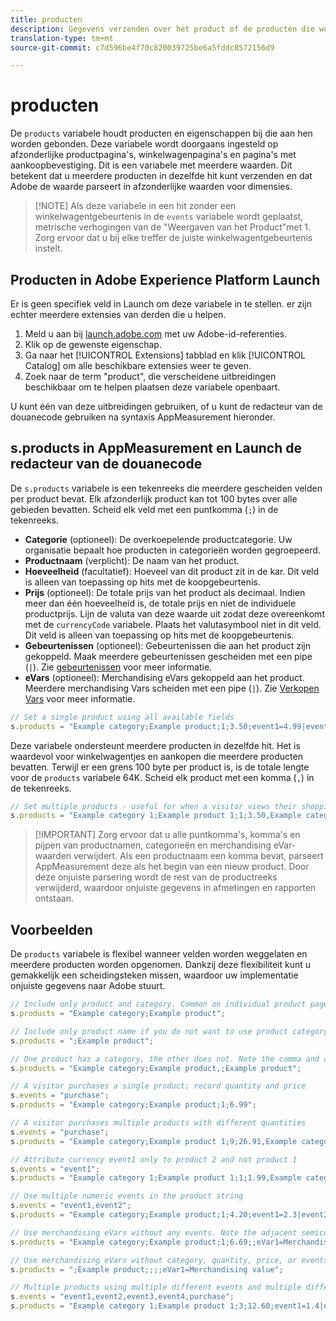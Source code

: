 ```yaml
---
title: producten
description: Gegevens verzenden over het product of de producten die worden weergegeven of in het winkelwagentje.
translation-type: tm+mt
source-git-commit: c7d596be4f70c820039725be6a5fddc8572156d9

---
```



# producten

De `products` variabele houdt producten en eigenschappen bij die aan hen worden gebonden. Deze variabele wordt doorgaans ingesteld op afzonderlijke productpagina&#39;s, winkelwagenpagina&#39;s en pagina&#39;s met aankoopbevestiging. Dit is een variabele met meerdere waarden. Dit betekent dat u meerdere producten in dezelfde hit kunt verzenden en dat Adobe de waarde parseert in afzonderlijke waarden voor dimensies.

> [!NOTE] Als deze variabele in een hit zonder een winkelwagentgebeurtenis in de `events` variabele wordt geplaatst, metrische verhogingen van de &quot;Weergaven van het Product&quot;met 1. Zorg ervoor dat u bij elke treffer de juiste winkelwagentgebeurtenis instelt.

## Producten in Adobe Experience Platform Launch

Er is geen specifiek veld in Launch om deze variabele in te stellen. er zijn echter meerdere extensies van derden die u helpen.

1. Meld u aan bij [launch.adobe.com](https://launch.adobe.com) met uw Adobe-id-referenties.
2. Klik op de gewenste eigenschap.
3. Ga naar het [!UICONTROL Extensions] tabblad en klik [!UICONTROL Catalog] om alle beschikbare extensies weer te geven.
4. Zoek naar de term &quot;product&quot;, die verscheidene uitbreidingen beschikbaar om te helpen plaatsen deze variabele openbaart.

U kunt één van deze uitbreidingen gebruiken, of u kunt de redacteur van de douanecode gebruiken na syntaxis AppMeasurement hieronder.

## s.products in AppMeasurement en Launch de redacteur van de douanecode

De `s.products` variabele is een tekenreeks die meerdere gescheiden velden per product bevat. Elk afzonderlijk product kan tot 100 bytes over alle gebieden bevatten. Scheid elk veld met een puntkomma (`;`) in de tekenreeks.

* **Categorie** (optioneel): De overkoepelende productcategorie. Uw organisatie bepaalt hoe producten in categorieën worden gegroepeerd.
* **Productnaam** (verplicht): De naam van het product.
* **Hoeveelheid** (facultatief): Hoeveel van dit product zit in de kar. Dit veld is alleen van toepassing op hits met de koopgebeurtenis.
* **Prijs** (optioneel): De totale prijs van het product als decimaal. Indien meer dan één hoeveelheid is, de totale prijs en niet de individuele productprijs. Lijn de valuta van deze waarde uit zodat deze overeenkomt met de `currencyCode` variabele. Plaats het valutasymbool niet in dit veld. Dit veld is alleen van toepassing op hits met de koopgebeurtenis.
* **Gebeurtenissen** (optioneel): Gebeurtenissen die aan het product zijn gekoppeld. Maak meerdere gebeurtenissen gescheiden met een pipe (`|`). Zie [gebeurtenissen](events/events-overview.md) voor meer informatie.
* **eVars** (optioneel): Merchandising eVars gekoppeld aan het product. Meerdere merchandising Vars scheiden met een pipe (`|`). Zie [Verkopen Vars](../../../components/c-variables/c-merch-variables/var-merchandising.md) voor meer informatie.

```js
// Set a single product using all available fields
s.products = "Example category;Example product;1;3.50;event1=4.99|event2=5.99;eVar1=Example merchandising value 1|eVar2=Example merchandising value 2";
```

Deze variabele ondersteunt meerdere producten in dezelfde hit. Het is waardevol voor winkelwagentjes en aankopen die meerdere producten bevatten. Terwijl er een grens 100 byte per product is, is de totale lengte voor de `products` variabele 64K. Scheid elk product met een komma (`,`) in de tekenreeks.

```js
// Set multiple products - useful for when a visitor views their shopping cart
s.products = "Example category 1;Example product 1;1;3.50,Example category 2;Example product 2,1,5.99";
```

> [!IMPORTANT] Zorg ervoor dat u alle puntkomma&#39;s, komma&#39;s en pijpen van productnamen, categorieën en merchandising eVar-waarden verwijdert. Als een productnaam een komma bevat, parseert AppMeasurement deze als het begin van een nieuw product. Door deze onjuiste parsering wordt de rest van de productreeks verwijderd, waardoor onjuiste gegevens in afmetingen en rapporten ontstaan.

## Voorbeelden

De `products` variabele is flexibel wanneer velden worden weggelaten en meerdere producten worden opgenomen. Dankzij deze flexibiliteit kunt u gemakkelijk een scheidingsteken missen, waardoor uw implementatie onjuiste gegevens naar Adobe stuurt.

```js
// Include only product and category. Common on individual product pages
s.products = "Example category;Example product";

// Include only product name if you do not want to use product category
s.products = ";Example product";

// One product has a category, the other does not. Note the comma and adjacent semicolon to omit category
s.products = "Example category;Example product,;Example product";

// A visitor purchases a single product; record quantity and price
s.events = "purchase";
s.products = "Example category;Example product;1;6.99";

// A visitor purchases multiple products with different quantities
s.events = "purchase";
s.products = "Example category;Example product 1;9;26.91,Example category;Example product 2;4;9.96";

// Attribute currency event1 only to product 2 and not product 1
s.events = "event1";
s.products = "Example category 1;Example product 1;1;1.99,Example category 2;Example product 2;1;2.69;event1=1.29";

// Use multiple numeric events in the product string
s.events = "event1,event2";
s.products = "Example category;Example product;1;4.20;event1=2.3|event2=5";

// Use merchandising eVars without any events. Note the adjacent semicolons to skip events
s.products = "Example category;Example product;1;6.69;;eVar1=Merchandising value";

// Use merchandising eVars without category, quantity, price, or events
s.products = ";Example product;;;;eVar1=Merchandising value";

// Multiple products using multiple different events and multiple different merchandising eVars
s.events = "event1,event2,event3,event4,purchase";
s.products = "Example category 1;Example product 1;3;12.60;event1=1.4|event2=9;eVar1=Merchandising value|eVar2=Another merchandising value,Example category 2;Example product 2;1;59.99;event3=6.99|event4=1;eVar3=Merchandising value 3|eVar4=Example value four";
```
